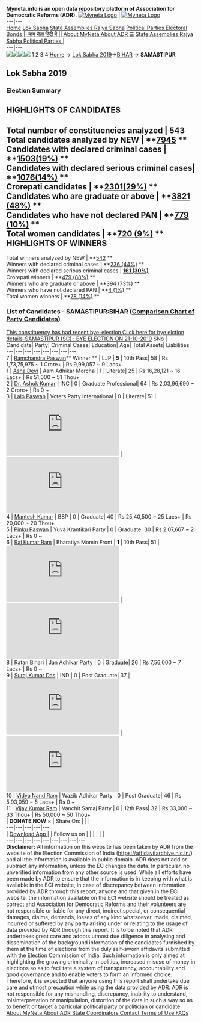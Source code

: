 **Myneta.info is an open data repository platform of Association for Democratic Reforms (ADR).**
[![Myneta Logo](https://www.myneta.info/lib/img/myneta-logo.png)](https://www.myneta.info/) | [![Myneta Logo](https://www.myneta.info/lib/img/adr-logo.png)](https://adrindia.org)  
---|---  
[Home](https://www.myneta.info/) [Lok Sabha](https://www.myneta.info/#ls "Lok Sabha") [ State Assemblies ](https://www.myneta.info/#sa "State Assemblies") [Rajya Sabha](https://www.myneta.info/#rs "Rajya Sabha") [Political Parties ](https://www.myneta.info/party "Political Parties") [ Electoral Bonds ](https://www.myneta.info/electoral_bonds "Electoral Bonds") [ || माय नेता हिंदी में || ](https://translate.google.co.in/translate?prev=hp&hl=en&js=y&u=www.myneta.info&sl=en&tl=hi&history_state0=) [ About MyNeta ](https://adrindia.org/content/about-myneta) [ About ADR ](https://adrindia.org/about-adr/who-we-are) [☰](javascript:void\(0\))
[ State Assemblies ](https://www.myneta.info/#sa "State Assemblies") [ Rajya Sabha ](https://www.myneta.info/#rs "Rajya Sabha") [ Political Parties ](https://www.myneta.info/party "Political Parties")
|   
---|---  
![](https://www.myneta.info/lib/img/banner/banner-1.png)![](https://www.myneta.info/lib/img/banner/banner-2.png)![](https://www.myneta.info/lib/img/banner/banner-3.png)![](https://www.myneta.info/lib/img/banner/banner-4.png)
1  2  3  4 
[Home](https://www.myneta.info/) → [Lok Sabha 2019](https://www.myneta.info/LokSabha2019/)→[BIHAR](https://www.myneta.info/LokSabha2019/index.php?action=show_constituencies&state_id=37) → **SAMASTIPUR**
### 
## Lok Sabha 2019
###  Election Summary 
HIGHLIGHTS OF CANDIDATES  
---  
Total number of constituencies analyzed |  543   
Total candidates analyzed by NEW | **[7945](https://www.myneta.info/LokSabha2019/index.php?action=summary&subAction=candidates_analyzed&sort=candidate#summary) **  
Candidates with declared criminal cases | **[1503(19%)](https://www.myneta.info/LokSabha2019/index.php?action=summary&subAction=crime&sort=candidate#summary) **  
Candidates with declared serious criminal cases| **[1076(14%)](https://www.myneta.info/LokSabha2019/index.php?action=summary&subAction=serious_crime&sort=candidate#summary) **  
Crorepati candidates | **[2301(29%)](https://www.myneta.info/LokSabha2019/index.php?action=summary&subAction=crorepati&sort=candidate#summary) **  
Candidates who are graduate or above | **[3821 (48%)](https://www.myneta.info/LokSabha2019/index.php?action=summary&subAction=education&sort=candidate#summary) **  
Candidates who have not declared PAN | **[779 (10%)](https://www.myneta.info/LokSabha2019/index.php?action=summary&subAction=without_pan&sort=candidate#summary) **  
Total women candidates | **[720 (9%)](https://www.myneta.info/LokSabha2019/index.php?action=summary&subAction=women_candidate&sort=candidate#summary) **  
HIGHLIGHTS OF WINNERS  
---  
Total winners analyzed by NEW | **[542](https://www.myneta.info/LokSabha2019/index.php?action=summary&subAction=winner_analyzed&sort=candidate#summary) **  
Winners with declared criminal cases | **[236 (44%)](https://www.myneta.info/LokSabha2019/index.php?action=summary&subAction=winner_crime&sort=candidate#summary) **  
Winners with declared serious criminal cases | **[161 (30%)](https://www.myneta.info/LokSabha2019/index.php?action=summary&subAction=winner_serious_crime&sort=candidate#summary)**  
Crorepati winners | **[479 (88%)](https://www.myneta.info/LokSabha2019/index.php?action=summary&subAction=winner_crorepati&sort=candidate#summary) **  
Winners who are graduate or above | **[394 (73%)](https://www.myneta.info/LokSabha2019/index.php?action=summary&subAction=winner_education&sort=candidate#summary) **  
Winners who have not declared PAN | **[4 (1%)](https://www.myneta.info/LokSabha2019/index.php?action=summary&subAction=winner_without_pan&sort=candidate#summary) **  
Total women winners | **[78 (14%)](https://www.myneta.info/LokSabha2019/index.php?action=summary&subAction=winner_women&sort=candidate#summary) **  
### List of Candidates - SAMASTIPUR:BIHAR ([Comparison Chart of Party Candidates](https://www.myneta.info/LokSabha2019/comparisonchart.php?constituency_id=492))
[This constituency has had recent bye-election,Click here for bye elction details-SAMASTIPUR (SC) : BYE ELECTION ON 21-10-2019](https://www.myneta.info/LokSabha2019/index.php?action=show_candidates&constituency_id=1010)
SNo | Candidate| Party| Criminal Cases| Education| Age| Total Assets| Liabilities  
---|---|---|---|---|---|---|---  
7  | [Ramchandra Paswan](https://www.myneta.info/LokSabha2019/candidate.php?candidate_id=10173)** Winner ** | LJP | **5** | 10th Pass| 58 | Rs 1,73,75,975 ~ 1 Crore+ | Rs 9,99,057 ~ 9 Lacs+  
1  | [Asha Devi](https://www.myneta.info/LokSabha2019/candidate.php?candidate_id=10171) | Aam Adhikar Morcha | **1** | Literate| 25 | Rs 16,28,121 ~ 16 Lacs+ | Rs 51,000 ~ 51 Thou+  
2  | [Dr. Ashok Kumar](https://www.myneta.info/LokSabha2019/candidate.php?candidate_id=10172) | INC | 0 | Graduate Professional| 64 | Rs 2,03,96,690 ~ 2 Crore+ | Rs 0 ~   
3  | [Lalo Paswan](https://www.myneta.info/LokSabha2019/candidate.php?candidate_id=10177) | Voters Party International | 0 | Literate| 51 | ![](https://myneta.info/image_v2.php?myneta_folder=LokSabha2019&candidate_id=10177&col=ta) | ![](https://myneta.info/image_v2.php?myneta_folder=LokSabha2019&candidate_id=10177&col=lia)  
4  | [Mantesh Kumar](https://www.myneta.info/LokSabha2019/candidate.php?candidate_id=10175) | BSP | 0 | Graduate| 40 | Rs 25,40,500 ~ 25 Lacs+ | Rs 20,000 ~ 20 Thou+  
5  | [Pinku Paswan](https://www.myneta.info/LokSabha2019/candidate.php?candidate_id=10189) | Yuva Krantikari Party | 0 | Graduate| 30 | Rs 2,07,667 ~ 2 Lacs+ | Rs 0 ~   
6  | [Raj Kumar Ram](https://www.myneta.info/LokSabha2019/candidate.php?candidate_id=10178) | Bharatiya Momin Front | **1** | 10th Pass| 51 | ![](https://myneta.info/image_v2.php?myneta_folder=LokSabha2019&candidate_id=10178&col=ta) | ![](https://myneta.info/image_v2.php?myneta_folder=LokSabha2019&candidate_id=10178&col=lia)  
8  | [Ratan Bihari](https://www.myneta.info/LokSabha2019/candidate.php?candidate_id=10176) | Jan Adhikar Party | 0 | Graduate| 26 | Rs 7,56,000 ~ 7 Lacs+ | Rs 0 ~   
9  | [Suraj Kumar Das](https://www.myneta.info/LokSabha2019/candidate.php?candidate_id=10170) | IND | 0 | Post Graduate| 37 | ![](https://myneta.info/image_v2.php?myneta_folder=LokSabha2019&candidate_id=10170&col=ta) | ![](https://myneta.info/image_v2.php?myneta_folder=LokSabha2019&candidate_id=10170&col=lia)  
10  | [Vidya Nand Ram](https://www.myneta.info/LokSabha2019/candidate.php?candidate_id=10181) | Wazib Adhikar Party | 0 | Post Graduate| 46 | Rs 5,93,059 ~ 5 Lacs+ | Rs 0 ~   
11  | [Vijay Kumar Ram](https://www.myneta.info/LokSabha2019/candidate.php?candidate_id=10182) | Vanchit Samaj Party | 0 | 12th Pass| 32 | Rs 33,000 ~ 33 Thou+ | Rs 50,000 ~ 50 Thou+  
|  **DONATE NOW** × |  Share On:  | [](https://api.whatsapp.com/send?text=https%3A%2F%2Fmyneta.info%2Fpunjab2022%2Findex.php%3Faction%3Dshow_constituencies%26state_id%3D19) | [](https://www.facebook.com/sharer/sharer.php?u=https%3A%2F%2Fmyneta.info%2Fpunjab2022%2Findex.php%3Faction%3Dshow_constituencies%26state_id%3D19) | [](https://twitter.com/share?url=https%3A%2F%2Fmyneta.info%2Fpunjab2022%2Findex.php%3Faction%3Dshow_constituencies%26state_id%3D19)  
---|---|---|---|---  
| [ Download App ](https://play.google.com/store/apps/details?id=com.webrosoft.myneta1&pcampaignid=pcampaignidMKT-Other-global-all-co-prtnr-py-PartBadge-Mar2515-1) | [](https://play.google.com/store/apps/details?id=com.webrosoft.myneta1&pcampaignid=pcampaignidMKT-Other-global-all-co-prtnr-py-PartBadge-Mar2515-1) |  Follow us on  | [](https://www.facebook.com/adrindia.org/) | [](https://twitter.com/adrspeaks) | [](https://groups.google.com/g/national-election-watch?hl=en&pli=1) | [](https://www.instagram.com/adrspeaks/) | [](https://www.youtube.com/user/adrspeaks) | [](https://sharechat.com/profile/adrspeaks)  
---|---|---|---|---|---|---|---|---  
**Disclaimer:** All information on this website has been taken by ADR from the website of the Election Commission of India (https://affidavitarchive.nic.in/) and all the information is available in public domain. ADR does not add or subtract any information, unless the EC changes the data. In particular, no unverified information from any other source is used. While all efforts have been made by ADR to ensure that the information is in keeping with what is available in the ECI website, in case of discrepancy between information provided by ADR through this report, anyone and that given in the ECI website, the information available on the ECI website should be treated as correct and Association for Democratic Reforms and their volunteers are not responsible or liable for any direct, indirect special, or consequential damages, claims, demands, losses of any kind whatsoever, made, claimed, incurred or suffered by any party arising under or relating to the usage of data provided by ADR through this report. It is to be noted that ADR undertakes great care and adopts utmost due diligence in analysing and dissemination of the background information of the candidates furnished by them at the time of elections from the duly self-sworn affidavits submitted with the Election Commission of India. Such information is only aimed at highlighting the growing criminality in politics, increased misuse of money in elections so as to facilitate a system of transparency, accountability and good governance and to enable voters to form an informed choice. Therefore, it is expected that anyone using this report shall undertake due care and utmost precaution while using the data provided by ADR. ADR is not responsible for any mishandling, discrepancy, inability to understand, misinterpretation or manipulation, distortion of the data in such a way so as to benefit or target a particular political party or politician or candidate. 
[ About MyNeta ](https://adrindia.org/content/about-myneta) [ About ADR ](https://adrindia.org/about-adr/who-we-are) [ State Coordinators ](https://adrindia.org/about-adr/state-coordinators) [ Contact ](https://adrindia.org/contact-us) [ Terms of Use ](https://adrindia.org/content/adr-terms-use) [ FAQs ](https://adrindia.org/content/faqs)
